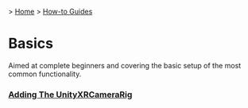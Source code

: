 &gt; [Home](../../../README.md) &gt; [How-to Guides](../README.md)

# Basics

Aimed at complete beginners and covering the basic setup of the most common functionality.

### [Adding The UnityXRCameraRig](AddingTheUnityXRCameraRig/README.md)